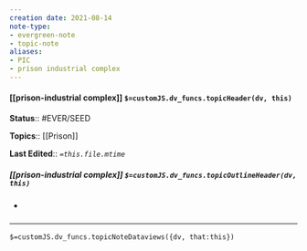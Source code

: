 ```yaml
---
creation date: 2021-08-14
note-type: 
- evergreen-note
- topic-note
aliases:
- PIC
- prison industrial complex
---
```

 
#### [[prison-industrial complex]] `$=customJS.dv_funcs.topicHeader(dv, this)`



**Status**:: #EVER/SEED 

**Topics**::  [[Prison]]

**Last Edited**:: *`=this.file.mtime`*

##### [[prison-industrial complex]] `$=customJS.dv_funcs.topicOutlineHeader(dv, this)`
- 

### <hr class="dataviews"/>

`$=customJS.dv_funcs.topicNoteDataviews({dv, that:this})`


